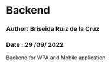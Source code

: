 # Backend

### Author: Briseida Ruiz de la Cruz

### Date : 29 /09/ 2022

Backend for WPA and Mobile application
